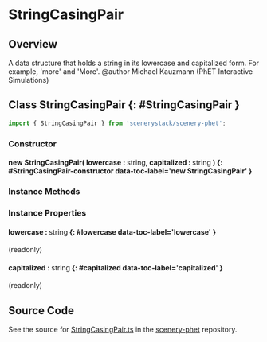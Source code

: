 # StringCasingPair

## Overview

A data structure that holds a string in its lowercase and capitalized form. For example, 'more' and 'More'.
@author Michael Kauzmann (PhET Interactive Simulations)

## Class StringCasingPair {: #StringCasingPair }


```js
import { StringCasingPair } from 'scenerystack/scenery-phet';
```
### Constructor

#### new StringCasingPair( lowercase : <span style="font-weight: 400;"><span style="color: hsla(calc(var(--md-hue) + 180deg),80%,40%,1);">string</span></span>, capitalized : <span style="font-weight: 400;"><span style="color: hsla(calc(var(--md-hue) + 180deg),80%,40%,1);">string</span></span> ) {: #StringCasingPair-constructor data-toc-label='new StringCasingPair' }

### Instance Methods



### Instance Properties

#### lowercase : <span style="font-weight: 400;"><span style="color: hsla(calc(var(--md-hue) + 180deg),80%,40%,1);">string</span></span> {: #lowercase data-toc-label='lowercase' }

(readonly)

#### capitalized : <span style="font-weight: 400;"><span style="color: hsla(calc(var(--md-hue) + 180deg),80%,40%,1);">string</span></span> {: #capitalized data-toc-label='capitalized' }

(readonly)



## Source Code

See the source for [StringCasingPair.ts](https://github.com/phetsims/scenery-phet/blob/main/js/accessibility/StringCasingPair.ts) in the [scenery-phet](https://github.com/phetsims/scenery-phet) repository.
